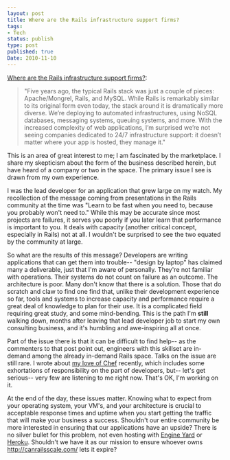 ```yaml
---
layout: post
title: Where are the Rails infrastructure support firms?
tags:
- Tech
status: publish
type: post
published: true
Date: 2010-11-10
---
```

[Where are the Rails infrastructure support firms?](http://blog.scoutapp.com/articles/2010/11/09/where-are-the-rails-infrastructure-support-firms): 

> "Five years ago, the typical Rails stack was just a couple of pieces: Apache/Mongrel, Rails, and MySQL. While Rails is remarkably similar to its original form even today, the stack around it is dramatically more diverse. We’re deploying to automated infrastructures, using NoSQL databases, messaging systems, queuing systems, and more. With the increased complexity of web applications, I’m surprised we’re not seeing companies dedicated to 24/7 infrastructure support: it doesn’t matter where your app is hosted, they manage it."

This is an area of great interest to me;  I am fascinated by the marketplace.  I share my skepticism about the form of the business described herein, but have heard of a company or two in the space.  The primary issue I see is drawn from my own experience.

I was the lead developer for an application that grew large on my watch.  My recollection of the message  coming from presentations in the Rails community at the time was "Learn to be fast when you need to, because you probably won't need to."  While this may be accurate since most projects are failures, it serves you poorly if you later learn that performance is important to you.  It deals with capacity (another critical concept, especially in Rails) not at all.  I wouldn't be surprised to see the two equated by the community at large.

So what are the results of this message?  Developers are writing applications that can get them into trouble-- "design by laptop" has claimed many a deliverable, just that I'm aware of personally.  They're not familiar with operations.  Their systems do not count on failure as an outcome.  The architecture is poor.  Many don't know that there is a solution.  Those that do scratch and claw to find one find that, unlike their development experience so far, tools and systems to increase capacity and performance require a great deal of knowledge to plan for their use.  It is a complicated field requiring great study, and some mind-bending.  This is the path I'm <strong>still</strong> walking down, months after leaving that lead developer job to start my own consulting business, and it's humbling and awe-inspiring all at once.

Part of the issue there is that it can be difficult to find help-- as the commenters to that post point out, engineers with this skillset are in-demand among the already in-demand Rails space.  Talks on the issue are still rare.  I wrote about <a href="http://jimvanfleet.com/chef.html">my love of Chef</a> recently, which includes some exhortations of responsibility on the part of developers, but-- let's get serious-- very few are listening to me right now.  That's OK, I'm working on it.

At the end of the day, these issues matter.  Knowing what to expect from your operating system, your VM's, and your architecture is crucial to acceptable response times and uptime when you start getting the traffic that will make your business a success.  Shouldn't our entire community be more interested in ensuring that our applications have an upside?  There is no silver bullet for this problem, not even hosting with [Engine Yard](http://engineyard.com/) or [Heroku](http://heroku.com/).  Shouldn't we have it as our mission to ensure whoever owns http://canrailsscale.com/ lets it expire?
